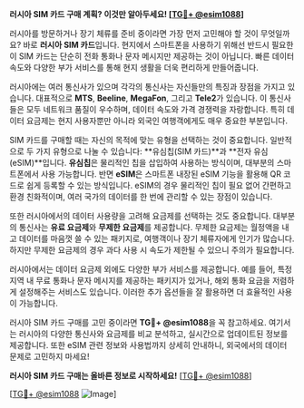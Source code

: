 **러시아 SIM 카드 구매 계획? 이것만 알아두세요! [[TG💪+ @esim1088](https://t.me/s/esim1088)]**

러시아를 방문하거나 장기 체류를 준비 중이라면 가장 먼저 고민해야 할 것이 무엇일까요? 바로 **러시아 SIM 카드**입니다. 현지에서 스마트폰을 사용하기 위해선 반드시 필요한 이 SIM 카드는 단순히 전화 통화나 문자 메시지만 제공하는 것이 아닙니다. 빠른 데이터 속도와 다양한 부가 서비스를 통해 현지 생활을 더욱 편리하게 만들어줍니다.

러시아에는 여러 통신사가 있으며 각각의 통신사는 자신들만의 특징과 장점을 가지고 있습니다. 대표적으로 **MTS**, **Beeline**, **MegaFon**, 그리고 **Tele2**가 있습니다. 이 통신사들은 모두 네트워크 품질이 우수하며, 데이터 속도와 가격 경쟁력을 자랑합니다. 특히 데이터 요금제는 현지 사용자뿐만 아니라 외국인 여행객에게도 매우 중요한 부분입니다.

SIM 카드를 구매할 때는 자신의 목적에 맞는 유형을 선택하는 것이 중요합니다. 일반적으로 두 가지 유형으로 나눌 수 있습니다: **유심칩(SIM 카드)**과 **전자 유심(eSIM)**입니다. **유심칩**은 물리적인 칩을 삽입하여 사용하는 방식이며, 대부분의 스마트폰에서 사용 가능합니다. 반면 **eSIM**은 스마트폰 내장된 eSIM 기능을 활용해 QR 코드로 쉽게 등록할 수 있는 방식입니다. eSIM의 경우 물리적인 칩이 필요 없어 간편하고 환경 친화적이며, 여러 국가의 데이터를 한 번에 관리할 수 있는 장점이 있습니다.

또한 러시아에서의 데이터 사용량을 고려해 요금제를 선택하는 것도 중요합니다. 대부분의 통신사는 **유료 요금제**와 **무제한 요금제**를 제공합니다. 무제한 요금제는 월정액을 내고 데이터를 마음껏 쓸 수 있는 패키지로, 여행객이나 장기 체류자에게 인기가 많습니다. 하지만 무제한 요금제의 경우 과다 사용 시 속도가 제한될 수 있으니 주의가 필요합니다.

러시아에서는 데이터 요금제 외에도 다양한 부가 서비스를 제공합니다. 예를 들어, 특정 지역 내 무료 통화나 문자 메시지를 제공하는 패키지가 있거나, 해외 통화 요금을 저렴하게 설정해주는 서비스도 있습니다. 이러한 추가 옵션들을 잘 활용하면 더 효율적인 사용이 가능합니다.

러시아 SIM 카드 구매를 고민 중이라면 **TG💪+ @esim1088**을 꼭 참고하세요. 여기서는 러시아의 다양한 통신사와 요금제를 비교 분석하고, 실시간으로 업데이트된 정보를 제공합니다. 또한 eSIM 관련 정보와 사용법까지 상세히 안내하니, 외국에서의 데이터 문제로 고민하지 마세요!

**러시아 SIM 카드 구매는 올바른 정보로 시작하세요!** [[TG💪+ @esim1088](https://t.me/s/esim1088)]  

[[TG💪+ @esim1088](https://t.me/s/esim1088) ![Image](https://i.postimg.cc/Y0z9fWf4/image.png)]